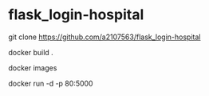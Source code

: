 # flask_login-hospital
git clone https://github.com/a2107563/flask_login-hospital

docker build .

docker images 

docker run -d -p 80:5000

